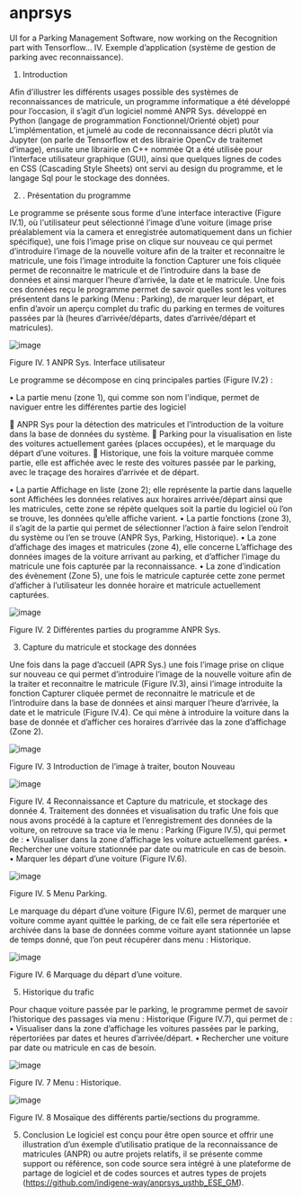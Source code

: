 # anprsys
UI for a Parking Management Software, now working on the Recognition part with Tensorflow...
IV. Exemple d’application (système de gestion de parking avec reconnaissance).
1.	Introduction

Afin d’illustrer les différents usages possible des systèmes de reconnaissances de matricule, un programme informatique a été développé pour l’occasion, il s’agit d’un logiciel nommé ANPR Sys. développé en Python (langage de programmation Fonctionnel/Orienté objet) pour
L’implémentation, et jumelé au code de reconnaissance décri plutôt via Jupyter (on parle de Tensorflow et des librairie OpenCv de traitemet d’image), ensuite une librairie en C++ nommée Qt a été utilisée pour l’interface utilisateur graphique (GUI), ainsi que quelques lignes de codes en CSS (Cascading Style Sheets) ont servi au design du programme, et le langage Sql pour le stockage des données.


2.	. Présentation du programme

Le programme se présente sous forme d’une interface interactive (Figure IV.1), où l'utilisateur peut sélectionné l’image d’une voiture (image prise préalablement via la camera et enregistrée automatiquement dans un fichier spécifique), une fois l’image prise on clique sur nouveau ce qui permet d’introduire l’image de la nouvelle voiture afin de la traiter et reconnaitre le matricule, une fois l’image introduite la fonction Capturer une fois cliquée permet de reconnaitre le matricule et de l’introduire dans la base de données et ainsi marquer l’heure d’arrivée, la date et le matricule.
 Une fois ces données reçu le programme permet de savoir quelles sont les voitures présentent dans le parking (Menu : Parking), de marquer leur départ, et enfin d’avoir un aperçu complet du trafic du parking en termes de voitures passées par là (heures d’arrivée/départs, dates d’arrivée/départ et matricules).

![image](https://user-images.githubusercontent.com/42687107/139696924-af842873-ef91-42d9-928d-ae9796410200.png)
 

Figure IV. 1 ANPR Sys. Interface utilisateur

Le programme se décompose en cinq principales parties (Figure IV.2) : 

•	La partie menu (zone 1), qui comme son nom l'indique, permet de naviguer entre les différentes partie des logiciel

	 ANPR Sys pour la détection des matricules et l’introduction de la voiture dans la base de données du système.
	Parking pour la visualisation en liste des voitures actuellement garées (places occupées), et le marquage du départ d’une voitures.
	Historique, une fois la voiture marquée comme partie, elle est affichée avec le reste des voitures passée par le parking, avec le traçage des horaires d’arrivée et de départ.

•	La partie Affichage en liste (zone 2); elle représente la partie dans laquelle sont
Affichées les données relatives aux horaires arrivée/départ ainsi que les matricules, cette zone se répète quelques soit la partie du logiciel où l’on se trouve, les données qu’elle affiche varient.
•	La partie fonctions (zone 3), il s’agit de la partie qui permet de sélectionner l’action à faire selon l’endroit du système ou l’en se trouve (ANPR Sys, Parking, Historique).
•	La zone d’affichage des images et matricules (zone 4), elle concerne
L’affichage des données images de la voiture arrivant au parking, et d’afficher l’image du matricule une fois capturée par la reconnaissance.
•	La zone d’indication des évènement (Zone 5), une fois le matricule capturée cette zone permet d’afficher à l’utilisateur les donnée horaire et matricule actuellement capturées.

![image](https://user-images.githubusercontent.com/42687107/139696969-044264fc-b69b-4f47-8030-1336ab2a4f4c.png)
 

Figure IV. 2 Différentes parties du programme ANPR Sys.

3.	Capture du matricule et stockage des données 

Une fois dans la page d’accueil (APR Sys.) une fois l’image prise on clique sur nouveau ce qui permet d’introduire l’image de la nouvelle voiture afin de la traiter et reconnaitre le matricule (Figure IV.3), ainsi l’image introduite la fonction Capturer cliquée permet de reconnaitre le matricule et de l’introduire dans la base de données et ainsi marquer l’heure d’arrivée, la date et le matricule (Figure IV.4).
Ce qui mène à introduire la voiture dans la base de donnée et d’afficher ces horaires d’arrivée das la zone d’affichage (Zone 2).

![image](https://user-images.githubusercontent.com/42687107/139697027-dc45deda-82ba-40a5-8175-263e39cbdc81.png)

 
Figure IV. 3 Introduction de l’image à traiter, bouton Nouveau

![image](https://user-images.githubusercontent.com/42687107/139697061-53899e40-a1f1-4e1a-b043-6a870d7d8d3c.png)

 
Figure IV. 4 Reconnaissance et Capture du matricule, et stockage des donnée
4. Traitement des données et visualisation du trafic 
Une fois que nous avons procédé à la capture et l’enregistrement des données de la voiture, on retrouve sa trace via le menu : Parking (Figure IV.5), qui permet de :
•	Visualiser dans la zone d’affichage les voiture actuellement garées.
•	Rechercher une voiture stationnée par date ou matricule en cas de besoin.
•	Marquer les départ d’une voiture (Figure IV.6).

![image](https://user-images.githubusercontent.com/42687107/139697082-2823928e-9d5e-4ebd-9c41-a774210afdf6.png)

 
Figure IV. 5 Menu Parking.

Le marquage du départ d’une voiture (Figure IV.6), permet de marquer une voiture comme ayant quittée le parking, de ce fait elle sera répertoriée et archivée dans la base de données comme voiture ayant stationnée un lapse de temps donné, que l’on peut récupérer dans menu : Historique.

![image](https://user-images.githubusercontent.com/42687107/139697103-84b7e7dc-95d7-451f-bf53-1c0ba7e1a339.png)
 

Figure IV. 6 Marquage du départ d’une voiture.


5. Historique du trafic
 
Pour chaque voiture passée par le parking, le programme permet de savoir l’historique des passages via menu : Historique (Figure IV.7), qui permet de :
•	Visualiser dans la zone d’affichage les voitures passées par le parking, répertoriées par dates et heures d’arrivée/départ.
•	Rechercher une voiture par date ou matricule en cas de besoin.

![image](https://user-images.githubusercontent.com/42687107/139697140-f8a2c8bf-8aa8-43e3-aa62-3e8e7b3acb79.png)
 

Figure IV. 7 Menu : Historique.

![image](https://user-images.githubusercontent.com/42687107/139697198-4d7e1c00-5167-438f-9323-3032f629587a.png)

 
Figure IV. 8 Mosaïque des différents partie/sections du programme.

5. Conclusion
Le logiciel est conçu pour être open source et offrir une illustration d’un éxemple d’utilisatio pratique de la reconnaissance de matricules (ANPR) ou autre projets relatifs, il se présente comme support ou référence, son code source sera intégré à une plateforme de partage de logiciel et de codes sources et autres types de projets (https://github.com/indigene-way/anprsys_usthb_ESE_GM).

